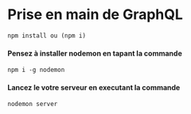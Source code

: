 # Prise en main de GraphQL

`npm install ou (npm i)`
#### Pensez à installer nodemon en tapant la commande
`npm i -g nodemon`

#### Lancez le votre serveur en executant la commande

`nodemon server`
